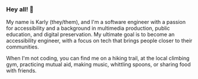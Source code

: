 ### Hey all! 👋

My name is Karly (they/them), and I'm a software engineer with a passion for accessibility and a background in multimedia production, public education, and digital preservation. My ultimate goal is to become an accessibility engineer, with a focus on tech that brings people closer to their communities. 

When I'm not coding, you can find me on a hiking trail, at the local climbing gym, practicing mutual aid, making music, whittling spoons, or sharing food with friends.
